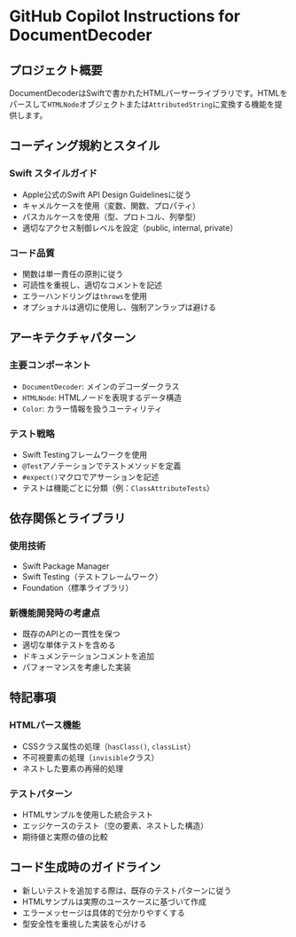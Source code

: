 # GitHub Copilot Instructions for DocumentDecoder

## プロジェクト概要
DocumentDecoderはSwiftで書かれたHTMLパーサーライブラリです。HTMLをパースして`HTMLNode`オブジェクトまたは`AttributedString`に変換する機能を提供します。

## コーディング規約とスタイル

### Swift スタイルガイド
- Apple公式のSwift API Design Guidelinesに従う
- キャメルケースを使用（変数、関数、プロパティ）
- パスカルケースを使用（型、プロトコル、列挙型）
- 適切なアクセス制御レベルを設定（public, internal, private）

### コード品質
- 関数は単一責任の原則に従う
- 可読性を重視し、適切なコメントを記述
- エラーハンドリングは`throws`を使用
- オプショナルは適切に使用し、強制アンラップは避ける

## アーキテクチャパターン

### 主要コンポーネント
- `DocumentDecoder`: メインのデコーダークラス
- `HTMLNode`: HTMLノードを表現するデータ構造
- `Color`: カラー情報を扱うユーティリティ

### テスト戦略
- Swift Testingフレームワークを使用
- `@Test`アノテーションでテストメソッドを定義
- `#expect()`マクロでアサーションを記述
- テストは機能ごとに分類（例：`ClassAttributeTests`）

## 依存関係とライブラリ

### 使用技術
- Swift Package Manager
- Swift Testing（テストフレームワーク）
- Foundation（標準ライブラリ）

### 新機能開発時の考慮点
- 既存のAPIとの一貫性を保つ
- 適切な単体テストを含める
- ドキュメンテーションコメントを追加
- パフォーマンスを考慮した実装

## 特記事項

### HTMLパース機能
- CSSクラス属性の処理（`hasClass()`, `classList`）
- 不可視要素の処理（`invisible`クラス）
- ネストした要素の再帰的処理

### テストパターン
- HTMLサンプルを使用した統合テスト
- エッジケースのテスト（空の要素、ネストした構造）
- 期待値と実際の値の比較

## コード生成時のガイドライン
- 新しいテストを追加する際は、既存のテストパターンに従う
- HTMLサンプルは実際のユースケースに基づいて作成
- エラーメッセージは具体的で分かりやすくする
- 型安全性を重視した実装を心がける
